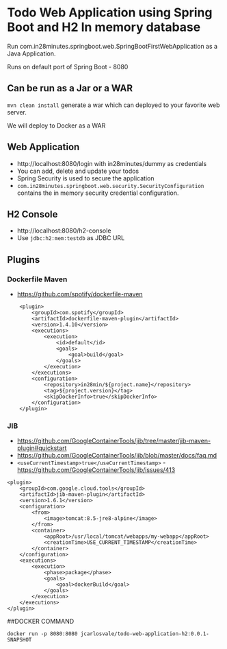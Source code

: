 # Todo Web Application using Spring Boot and H2 In memory database

Run com.in28minutes.springboot.web.SpringBootFirstWebApplication as a Java Application.

Runs on default port of Spring Boot - 8080 

## Can be run as a Jar or a WAR

`mvn clean install` generate a war which can deployed to your favorite web server.

We will deploy to Docker as a WAR

## Web Application

- http://localhost:8080/login with in28minutes/dummy as credentials
- You can add, delete and update your todos
- Spring Security is used to secure the application
- `com.in28minutes.springboot.web.security.SecurityConfiguration` contains the in memory security credential configuration.

## H2 Console

- http://localhost:8080/h2-console
- Use `jdbc:h2:mem:testdb` as JDBC URL 


## Plugins

### Dockerfile Maven

- https://github.com/spotify/dockerfile-maven

```
	<plugin>
		<groupId>com.spotify</groupId>
		<artifactId>dockerfile-maven-plugin</artifactId>
		<version>1.4.10</version>
		<executions>
			<execution>
				<id>default</id>
				<goals>
					<goal>build</goal>
				</goals>
			</execution>
		</executions>
		<configuration>
			<repository>in28min/${project.name}</repository>
			<tag>${project.version}</tag>
			<skipDockerInfo>true</skipDockerInfo>
		</configuration>
	</plugin>
```
### JIB

- https://github.com/GoogleContainerTools/jib/tree/master/jib-maven-plugin#quickstart
- https://github.com/GoogleContainerTools/jib/blob/master/docs/faq.md
- `<useCurrentTimestamp>true</useCurrentTimestamp>` - https://github.com/GoogleContainerTools/jib/issues/413 

```
<plugin>
	<groupId>com.google.cloud.tools</groupId>
	<artifactId>jib-maven-plugin</artifactId>
	<version>1.6.1</version>
	<configuration>
		<from>
			<image>tomcat:8.5-jre8-alpine</image>
		</from>
		<container>
			<appRoot>/usr/local/tomcat/webapps/my-webapp</appRoot>
			<creationTime>USE_CURRENT_TIMESTAMP</creationTime>
		</container>
	</configuration>
	<executions>
		<execution>
			<phase>package</phase>
			<goals>
				<goal>dockerBuild</goal>
			</goals>
		</execution>
	</executions>
</plugin>
```

##DOCKER COMMAND

    docker run -p 8080:8080 jcarlosvale/todo-web-application-h2:0.0.1-SNAPSHOT
